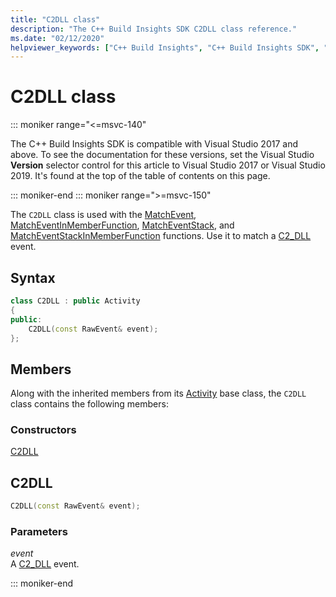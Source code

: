 ```yaml
---
title: "C2DLL class"
description: "The C++ Build Insights SDK C2DLL class reference."
ms.date: "02/12/2020"
helpviewer_keywords: ["C++ Build Insights", "C++ Build Insights SDK", "C2DLL", "throughput analysis", "build time analysis", "vcperf.exe"]
---
```

# C2DLL class

::: moniker range="<=msvc-140"

The C++ Build Insights SDK is compatible with Visual Studio 2017 and above. To see the documentation for these versions, set the Visual Studio **Version** selector control for this article to Visual Studio 2017 or Visual Studio 2019. It's found at the top of the table of contents on this page.

::: moniker-end
::: moniker range=">=msvc-150"

The `C2DLL` class is used with the [MatchEvent](../functions/match-event.md), [MatchEventInMemberFunction](../functions/match-event-in-member-function.md), [MatchEventStack](../functions/match-event-stack.md), and [MatchEventStackInMemberFunction](../functions/match-event-stack-in-member-function.md) functions. Use it to match a [C2_DLL](../event-table.md#c2-dll) event.

## Syntax

```cpp
class C2DLL : public Activity
{
public:
    C2DLL(const RawEvent& event);
};
```

## Members

Along with the inherited members from its [Activity](activity.md) base class, the `C2DLL` class contains the following members:

### Constructors

[C2DLL](#c2-dll)

## <a name="c2-dll"></a> C2DLL

```cpp
C2DLL(const RawEvent& event);
```

### Parameters

*event*\
A [C2_DLL](../event-table.md#c2-dll) event.

::: moniker-end
